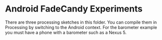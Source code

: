 Android FadeCandy Experiments
================

There are three processing sketches in this folder. You can compile them in Processing by switching to the Android context. For the barometer example you must have a phone with a barometer such as a Nexus 5.